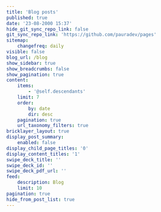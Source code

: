 ```yaml
---
title: 'Blog posts'
published: true
date: '23-08-2000 15:37'
hide_git_sync_repo_link: false
git_sync_repo_link: 'https://github.com/pauradev/pages'
sitemap:
    changefreq: daily
visible: false
blog_url: /blog
show_sidebar: true
show_breadcrumbs: false
show_pagination: true
content:
    items:
        - '@self.descendants'
    limit: 7
    order:
        by: date
        dir: desc
    pagination: true
    url_taxonomy_filters: true
bricklayer_layout: true
display_post_summary:
    enabled: false
display_child_page_titles: '0'
display_content_titles: '1'
swipe_deck_title: ''
swipe_deck_id: ''
swipe_deck_pdf_url: ''
feed:
    description: Blog
    limit: 10
pagination: true
hide_from_post_list: true
---
```


